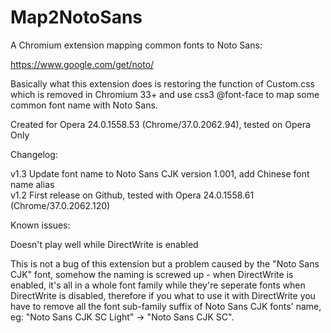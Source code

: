 Map2NotoSans
============

A Chromium extension mapping common fonts to Noto Sans:

https://www.google.com/get/noto/

Basically what this extension does is restoring the function of Custom.css which is removed in Chromium 33+ and use css3 @font-face to map some common font name with Noto Sans.

Created for Opera 24.0.1558.53 (Chrome/37.0.2062.94), tested on Opera Only

Changelog:

v1.3 Update font name to Noto Sans CJK version 1.001, add Chinese font name alias  
v1.2 First release on Github, tested with Opera 24.0.1558.61 (Chrome/37.0.2062.120)

Known issues:

Doesn't play well while DirectWrite is enabled

This is not a bug of this extension but a problem caused by the "Noto Sans CJK" font, somehow the naming is screwed up - when DirectWrite is enabled, it's all in a whole font family while they're seperate fonts when DirectWrite is disabled, therefore if you what to use it with DirectWrite you have to remove all the font sub-family suffix of Noto Sans CJK fonts' name, eg: "Noto Sans CJK SC Light" -> "Noto Sans CJK SC".
